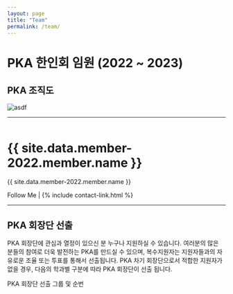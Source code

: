 ```yaml
---
layout: page
title: "Team"
permalink: /team/
---
```


# PKA 한인회 임원 (2022 ~ 2023)

## PKA 조직도

![asdf](/images/org.bmp)


***

<div class="hero">
  <div class="container">
    <div class="row">
      <div class="col col-6 col-t-12 last-item">
        <div class="hero__content">
          <div class="hero__image">
            <img src="{{site.baseurl}}/images/{{ site.data.member-2022.member.image }}" alt="">
          </div>
          <h1 class="hero__title">{{ site.data.member-2022.member.name }}</h1>
          <p class="hero__subtitle">{{ site.data.member-2022.member.name }}</p>
          <div class="hero__social">
            <span class="hero__social-title">Follow Me |</span>
            {% include contact-link.html %}
          </div>
        </div>
      </div>
    </div>
  </div>
</div>

***

## PKA 회장단 선출

PKA 회장단에 관심과 열정이 있으신 분 누구나 지원하실 수 있습니다. 여러분의 많은 분들의 참여로 더욱 발전하는 PKA를 만드실 수 있으며, 복수지원자는 지원자들과의 자유로운 조율 또는 투표를 통해서 선출됩니다. PKA 차기 회장단으로서 적합한 지원자가 없을 경우, 다음의 학과별 구분에 따라 PKA 회장단이 선출 됩니다.

PKA 회장단 선출 그룹 및 순번